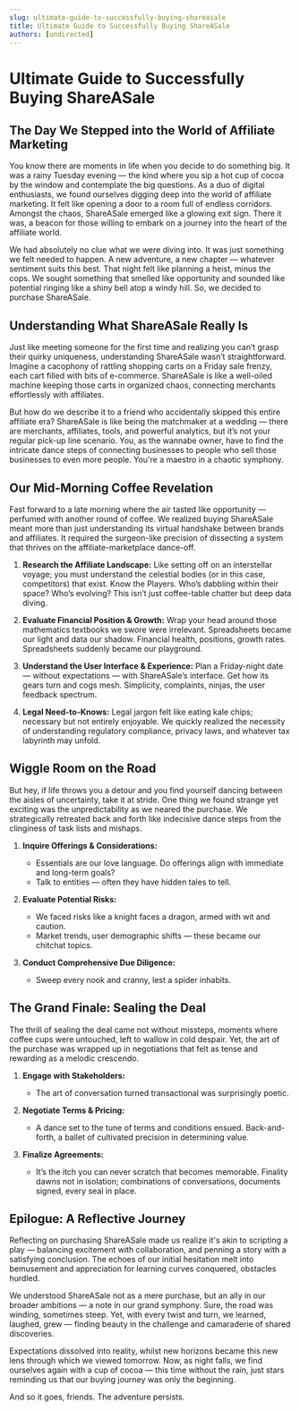 ```yaml
---
slug: ultimate-guide-to-successfully-buying-shareasale
title: Ultimate Guide to Successfully Buying ShareASale
authors: [undirected]
---
```



# Ultimate Guide to Successfully Buying ShareASale

## The Day We Stepped into the World of Affiliate Marketing

You know there are moments in life when you decide to do something big. It was a rainy Tuesday evening — the kind where you sip a hot cup of cocoa by the window and contemplate the big questions. As a duo of digital enthusiasts, we found ourselves digging deep into the world of affiliate marketing. It felt like opening a door to a room full of endless corridors. Amongst the chaos, ShareASale emerged like a glowing exit sign. There it was, a beacon for those willing to embark on a journey into the heart of the affiliate world.

We had absolutely no clue what we were diving into. It was just something we felt needed to happen. A new adventure, a new chapter — whatever sentiment suits this best. That night felt like planning a heist, minus the cops. We sought something that smelled like opportunity and sounded like potential ringing like a shiny bell atop a windy hill. So, we decided to purchase ShareASale.

## Understanding What ShareASale Really Is

Just like meeting someone for the first time and realizing you can’t grasp their quirky uniqueness, understanding ShareASale wasn’t straightforward. Imagine a cacophony of rattling shopping carts on a Friday sale frenzy, each cart filled with bits of e-commerce. ShareASale is like a well-oiled machine keeping those carts in organized chaos, connecting merchants effortlessly with affiliates.

But how do we describe it to a friend who accidentally skipped this entire affiliate era? ShareASale is like being the matchmaker at a wedding — there are merchants, affiliates, tools, and powerful analytics, but it’s not your regular pick-up line scenario. You, as the wannabe owner, have to find the intricate dance steps of connecting businesses to people who sell those businesses to even more people. You're a maestro in a chaotic symphony.

## Our Mid-Morning Coffee Revelation

Fast forward to a late morning where the air tasted like opportunity — perfumed with another round of coffee. We realized buying ShareASale meant more than just understanding its virtual handshake between brands and affiliates. It required the surgeon-like precision of dissecting a system that thrives on the affiliate-marketplace dance-off.

1. **Research the Affiliate Landscape:** Like setting off on an interstellar voyage; you must understand the celestial bodies (or in this case, competitors) that exist. Know the Players. Who’s dabbling within their space? Who’s evolving? This isn’t just coffee-table chatter but deep data diving.

2. **Evaluate Financial Position & Growth:** Wrap your head around those mathematics textbooks we swore were irrelevant. Spreadsheets became our light and data our shadow. Financial health, positions, growth rates. Spreadsheets suddenly became our playground.

3. **Understand the User Interface & Experience:** Plan a Friday-night date — without expectations — with ShareASale’s interface. Get how its gears turn and cogs mesh. Simplicity, complaints, ninjas, the user feedback spectrum.

4. **Legal Need-to-Knows:** Legal jargon felt like eating kale chips; necessary but not entirely enjoyable. We quickly realized the necessity of understanding regulatory compliance, privacy laws, and whatever tax labyrinth may unfold.

## Wiggle Room on the Road

But hey, if life throws you a detour and you find yourself dancing between the aisles of uncertainty, take it at stride. One thing we found strange yet exciting was the unpredictability as we neared the purchase. We strategically retreated back and forth like indecisive dance steps from the clinginess of task lists and mishaps.

1. **Inquire Offerings & Considerations:**
   - Essentials are our love language. Do offerings align with immediate and long-term goals?
   - Talk to entities — often they have hidden tales to tell.

2. **Evaluate Potential Risks:**
   - We faced risks like a knight faces a dragon, armed with wit and caution.
   - Market trends, user demographic shifts — these became our chitchat topics.

3. **Conduct Comprehensive Due Diligence:**
   - Sweep every nook and cranny, lest a spider inhabits. 

## The Grand Finale: Sealing the Deal

The thrill of sealing the deal came not without missteps, moments where coffee cups were untouched, left to wallow in cold despair. Yet, the art of the purchase was wrapped up in negotiations that felt as tense and rewarding as a melodic crescendo.

1. **Engage with Stakeholders:**
   - The art of conversation turned transactional was surprisingly poetic. 
  
2. **Negotiate Terms & Pricing:**
   - A dance set to the tune of terms and conditions ensued. Back-and-forth, a ballet of cultivated precision in determining value.

3. **Finalize Agreements:**
   - It’s the itch you can never scratch that becomes memorable. Finality dawns not in isolation; combinations of conversations, documents signed, every seal in place.

## Epilogue: A Reflective Journey

Reflecting on purchasing ShareASale made us realize it's akin to scripting a play — balancing excitement with collaboration, and penning a story with a satisfying conclusion. The echoes of our initial hesitation melt into bemusement and appreciation for learning curves conquered, obstacles hurdled.

We understood ShareASale not as a mere purchase, but an ally in our broader ambitions — a note in our grand symphony. Sure, the road was winding, sometimes steep. Yet, with every twist and turn, we learned, laughed, grew — finding beauty in the challenge and camaraderie of shared discoveries.

Expectations dissolved into reality, whilst new horizons became this new lens through which we viewed tomorrow. Now, as night falls, we find ourselves again with a cup of cocoa — this time without the rain, just stars reminding us that our buying journey was only the beginning.

And so it goes, friends. The adventure persists.